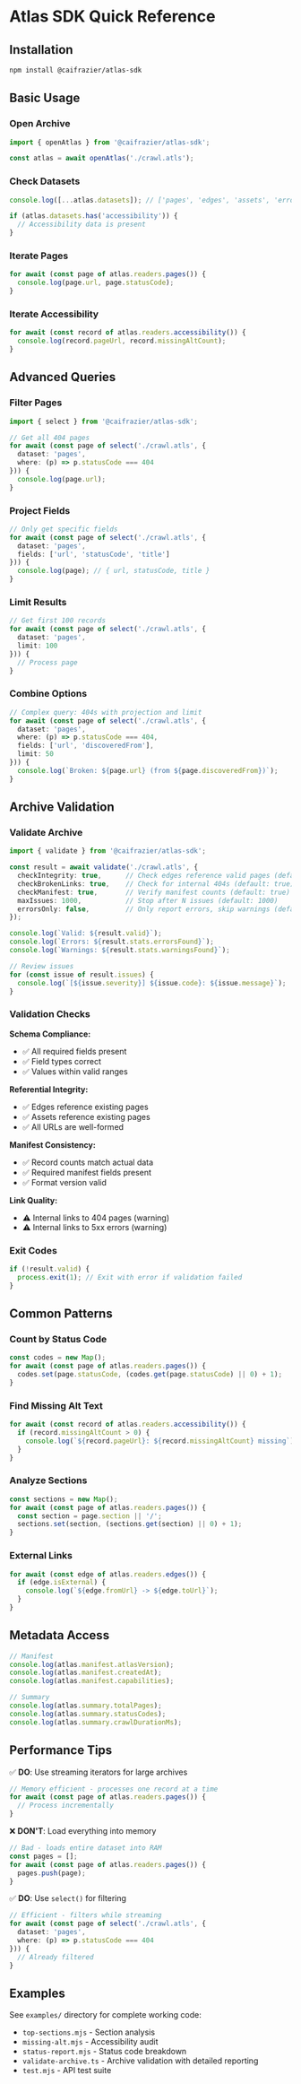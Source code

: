 # Atlas SDK Quick Reference

## Installation
```bash
npm install @caifrazier/atlas-sdk
```

## Basic Usage

### Open Archive
```typescript
import { openAtlas } from '@caifrazier/atlas-sdk';

const atlas = await openAtlas('./crawl.atls');
```

### Check Datasets
```typescript
console.log([...atlas.datasets]); // ['pages', 'edges', 'assets', 'errors', 'accessibility']

if (atlas.datasets.has('accessibility')) {
  // Accessibility data is present
}
```

### Iterate Pages
```typescript
for await (const page of atlas.readers.pages()) {
  console.log(page.url, page.statusCode);
}
```

### Iterate Accessibility
```typescript
for await (const record of atlas.readers.accessibility()) {
  console.log(record.pageUrl, record.missingAltCount);
}
```

## Advanced Queries

### Filter Pages
```typescript
import { select } from '@caifrazier/atlas-sdk';

// Get all 404 pages
for await (const page of select('./crawl.atls', {
  dataset: 'pages',
  where: (p) => p.statusCode === 404
})) {
  console.log(page.url);
}
```

### Project Fields
```typescript
// Only get specific fields
for await (const page of select('./crawl.atls', {
  dataset: 'pages',
  fields: ['url', 'statusCode', 'title']
})) {
  console.log(page); // { url, statusCode, title }
}
```

### Limit Results
```typescript
// Get first 100 records
for await (const page of select('./crawl.atls', {
  dataset: 'pages',
  limit: 100
})) {
  // Process page
}
```

### Combine Options
```typescript
// Complex query: 404s with projection and limit
for await (const page of select('./crawl.atls', {
  dataset: 'pages',
  where: (p) => p.statusCode === 404,
  fields: ['url', 'discoveredFrom'],
  limit: 50
})) {
  console.log(`Broken: ${page.url} (from ${page.discoveredFrom})`);
}
```

## Archive Validation

### Validate Archive
```typescript
import { validate } from '@caifrazier/atlas-sdk';

const result = await validate('./crawl.atls', {
  checkIntegrity: true,      // Check edges reference valid pages (default: true)
  checkBrokenLinks: true,    // Check for internal 404s (default: true)
  checkManifest: true,       // Verify manifest counts (default: true)
  maxIssues: 1000,           // Stop after N issues (default: 1000)
  errorsOnly: false,         // Only report errors, skip warnings (default: false)
});

console.log(`Valid: ${result.valid}`);
console.log(`Errors: ${result.stats.errorsFound}`);
console.log(`Warnings: ${result.stats.warningsFound}`);

// Review issues
for (const issue of result.issues) {
  console.log(`[${issue.severity}] ${issue.code}: ${issue.message}`);
}
```

### Validation Checks

**Schema Compliance:**
- ✅ All required fields present
- ✅ Field types correct
- ✅ Values within valid ranges

**Referential Integrity:**
- ✅ Edges reference existing pages
- ✅ Assets reference existing pages
- ✅ All URLs are well-formed

**Manifest Consistency:**
- ✅ Record counts match actual data
- ✅ Required manifest fields present
- ✅ Format version valid

**Link Quality:**
- ⚠️ Internal links to 404 pages (warning)
- ⚠️ Internal links to 5xx errors (warning)

### Exit Codes
```typescript
if (!result.valid) {
  process.exit(1); // Exit with error if validation failed
}
```

## Common Patterns

### Count by Status Code
```typescript
const codes = new Map();
for await (const page of atlas.readers.pages()) {
  codes.set(page.statusCode, (codes.get(page.statusCode) || 0) + 1);
}
```

### Find Missing Alt Text
```typescript
for await (const record of atlas.readers.accessibility()) {
  if (record.missingAltCount > 0) {
    console.log(`${record.pageUrl}: ${record.missingAltCount} missing`);
  }
}
```

### Analyze Sections
```typescript
const sections = new Map();
for await (const page of atlas.readers.pages()) {
  const section = page.section || '/';
  sections.set(section, (sections.get(section) || 0) + 1);
}
```

### External Links
```typescript
for await (const edge of atlas.readers.edges()) {
  if (edge.isExternal) {
    console.log(`${edge.fromUrl} -> ${edge.toUrl}`);
  }
}
```

## Metadata Access

```typescript
// Manifest
console.log(atlas.manifest.atlasVersion);
console.log(atlas.manifest.createdAt);
console.log(atlas.manifest.capabilities);

// Summary
console.log(atlas.summary.totalPages);
console.log(atlas.summary.statusCodes);
console.log(atlas.summary.crawlDurationMs);
```

## Performance Tips

✅ **DO**: Use streaming iterators for large archives
```typescript
// Memory efficient - processes one record at a time
for await (const page of atlas.readers.pages()) {
  // Process incrementally
}
```

❌ **DON'T**: Load everything into memory
```typescript
// Bad - loads entire dataset into RAM
const pages = [];
for await (const page of atlas.readers.pages()) {
  pages.push(page);
}
```

✅ **DO**: Use `select()` for filtering
```typescript
// Efficient - filters while streaming
for await (const page of select('./crawl.atls', {
  dataset: 'pages',
  where: (p) => p.statusCode === 404
})) {
  // Already filtered
}
```

## Examples

See `examples/` directory for complete working code:
- `top-sections.mjs` - Section analysis
- `missing-alt.mjs` - Accessibility audit
- `status-report.mjs` - Status code breakdown
- `validate-archive.ts` - Archive validation with detailed reporting
- `test.mjs` - API test suite
